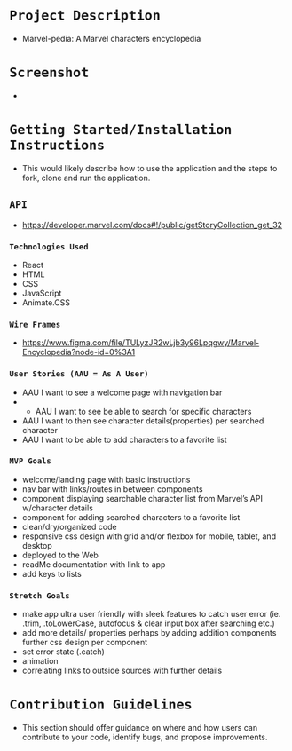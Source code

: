 # `Project Description`

- Marvel-pedia: A Marvel characters encyclopedia

# `Screenshot`

- 

# `Getting Started/Installation Instructions`

- This would likely describe how to use the application and the steps to fork, clone and run the application.

## `API`

- https://developer.marvel.com/docs#!/public/getStoryCollection_get_32

### `Technologies Used`

- React
- HTML
- CSS
- JavaScript
- Animate.CSS

### `Wire Frames`

- https://www.figma.com/file/TULyzJR2wLjb3y96Lpqgwy/Marvel-Encyclopedia?node-id=0%3A1

### `User Stories (AAU = As A User)`

- AAU I want to see a welcome page with navigation bar
- - AAU I want to see be able to search for specific characters
- AAU I want to then see character details(properties) per searched character
- AAU I want to be able to add characters to a favorite list

### `MVP Goals`

- welcome/landing page with basic instructions
- nav bar with links/routes in between components
- component displaying searchable character list from Marvel’s API w/character details
- component for adding searched characters to a favorite list
- clean/dry/organized code
- responsive css design with grid and/or flexbox for mobile, tablet, and desktop
- deployed to the Web
- readMe documentation with link to app
- add keys to lists

### `Stretch Goals`

- make app ultra user friendly with sleek features to catch user error (ie. .trim, .toLowerCase, autofocus & clear input box after searching etc.)
- add more details/ properties perhaps by adding addition components
further css design per component
- set error state (.catch)
- animation
- correlating links to outside sources with further details

# `Contribution Guidelines`

- This section should offer guidance on where and how users can contribute to your code, identify bugs, and propose improvements.